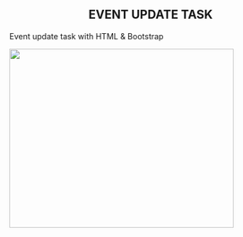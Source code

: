 <h2 style="text-align:center;">EVENT UPDATE TASK </h2>

<span> Event update task with HTML & Bootstrap</span>

<img src="" alt="" style="width: 25rem; height: 20rem"/>
